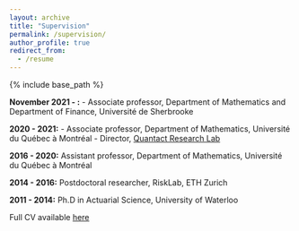 ```yaml
---
layout: archive
title: "Supervision"
permalink: /supervision/
author_profile: true
redirect_from:
  - /resume
---
```


{% include base_path %}

<strong>November 2021 - :</strong>
	- Associate professor, Department of Mathematics and Department of Finance, Université de Sherbrooke

<strong>2020 - 2021:</strong> 
	- Associate professor, Department of Mathematics, Université du Québec à Montréal
	- Director, [Quantact Research Lab](http://quantact.uqam.ca/index_en.php)

<strong>2016 - 2020:</strong> Assistant professor, Department of Mathematics, Université du Québec à Montréal

<strong>2014 - 2016:</strong> Postdoctoral researcher, RiskLab, ETH Zurich

<strong>2011 - 2014:</strong> Ph.D in Actuarial Science, University of Waterloo
  
Full CV available [here](https://annemackay.github.io/files/cv_nov_21.pdf)
